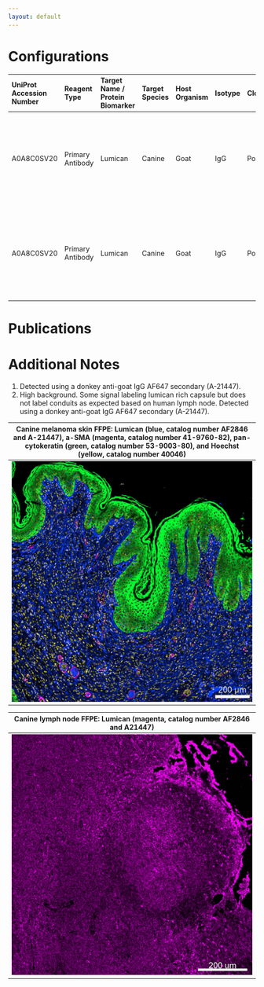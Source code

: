 ```yaml
---
layout: default
---
```


# Configurations

| UniProt Accession Number   | Reagent Type     | Target Name / Protein Biomarker   | Target Species   | Host Organism   | Isotype   | Clonality   | Vendor      | Catalog Number   | Conjugate    | RRID       | Availability   | Method                 | Tissue Preservation   | Target Tissue   | Tissue State   | Detergent         | Antigen Retrieval Conditions                                                               | Dye Inactivation Conditions   | Recommend   | Agree                                                        | Disagree   | Contributor                                                  | Notes       |
|:---------------------------|:-----------------|:----------------------------------|:-----------------|:----------------|:----------|:------------|:------------|:-----------------|:-------------|:-----------|:---------------|:-----------------------|:----------------------|:----------------|:---------------|:------------------|:-------------------------------------------------------------------------------------------|:------------------------------|:------------|:-------------------------------------------------------------|:-----------|:-------------------------------------------------------------|:------------|
| A0A8C0SV20                 | Primary Antibody | Lumican                           | Canine           | Goat            | IgG       | Polyclonal  | R&D Systems | AF2846           | Unconjugated | AB_2139484 | Stock          | Multiplexed 2D Imaging | FFPE                  | Skin            | Melanoma       | 0.3% Triton-X-100 | pH 6 for 30 minutes ER1 (AR9961) and pH 9 for 30 minutes ER2 (AR9640) using the Leica Bond | NA                            | Yes         | [0000-0001-5088-7808](https://orcid.org/0000-0001-5088-7808) | NA         | [0000-0001-5088-7808](https://orcid.org/0000-0001-5088-7808) | [1](#notes) |
| A0A8C0SV20                 | Primary Antibody | Lumican                           | Canine           | Goat            | IgG       | Polyclonal  | R&D Systems | AF2846           | Unconjugated | AB_2139484 | Stock          | Multiplexed 2D Imaging | FFPE                  | Lymph Node      | NA             | 0.3% Triton-X-100 | pH 6 for 30 minutes ER1 (AR9961) and pH 9 for 30 minutes ER2 (AR9640) using the Leica Bond | NA                            | No          | [0000-0001-5088-7808](https://orcid.org/0000-0001-5088-7808) | NA         | [0000-0001-5088-7808](https://orcid.org/0000-0001-5088-7808) | [2](#notes) |

# Publications



# Additional Notes

<a name="notes"></a>
1. Detected using a donkey anti-goat IgG AF647 secondary (A-21447).
2. High background. Some signal labeling lumican rich capsule but does not label conduits as expected based on human lymph node. Detected using a donkey anti-goat IgG AF647 secondary (A-21447).

| Canine melanoma skin FFPE: Lumican (blue, catalog number AF2846 and A-21447), a-SMA (magenta, catalog number 41-9760-82), pan-cytokeratin (green, catalog number 53-9003-80), and Hoechst (yellow, catalog number 40046) |
|:-------:|
| ![](../Cytokeratin__Pan__AF488/Canine_Melanoma_Skin_PanCytokeratin_53_9003_80_Lumican_AF2846_A-21447_aSMA_41-9760-82_Hoechst.jpg) |


| Canine lymph node FFPE: Lumican (magenta, catalog number AF2846 and A21447) |
|:-------:|
| ![](Canine_Lymph_node_Lumican_AF2846_A21447.jpg) |

